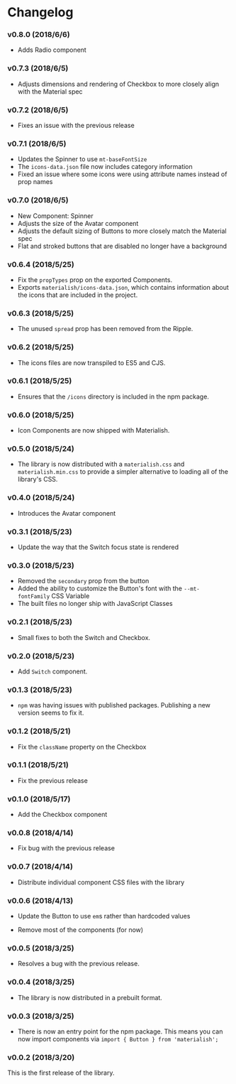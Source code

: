 # Changelog

### v0.8.0 (2018/6/6)

* Adds Radio component

### v0.7.3 (2018/6/5)

* Adjusts dimensions and rendering of Checkbox to more closely align with the Material spec

### v0.7.2 (2018/6/5)

* Fixes an issue with the previous release

### v0.7.1 (2018/6/5)

* Updates the Spinner to use `mt-baseFontSize`
* The `icons-data.json` file now includes category information
* Fixed an issue where some icons were using attribute names instead of prop names

### v0.7.0 (2018/6/5)

* New Component: Spinner
* Adjusts the size of the Avatar component
* Adjusts the default sizing of Buttons to more closely match the Material spec
* Flat and stroked buttons that are disabled no longer have a background

### v0.6.4 (2018/5/25)

* Fix the `propTypes` prop on the exported Components.
* Exports `materialish/icons-data.json`, which contains information about the icons that are included
  in the project.

### v0.6.3 (2018/5/25)

* The unused `spread` prop has been removed from the Ripple.

### v0.6.2 (2018/5/25)

* The icons files are now transpiled to ES5 and CJS.

### v0.6.1 (2018/5/25)

* Ensures that the `/icons` directory is included in the npm package.

### v0.6.0 (2018/5/25)

* Icon Components are now shipped with Materialish.

### v0.5.0 (2018/5/24)

* The library is now distributed with a `materialish.css` and `materialish.min.css` to provide a
  simpler alternative to loading all of the library's CSS.

### v0.4.0 (2018/5/24)

* Introduces the Avatar component

### v0.3.1 (2018/5/23)

* Update the way that the Switch focus state is rendered

### v0.3.0 (2018/5/23)

* Removed the `secondary` prop from the button
* Added the ability to customize the Button's font with the `--mt-fontFamily` CSS Variable
* The built files no longer ship with JavaScript Classes

### v0.2.1 (2018/5/23)

* Small fixes to both the Switch and Checkbox.

### v0.2.0 (2018/5/23)

* Add `Switch` component.

### v0.1.3 (2018/5/23)

* `npm` was having issues with published packages. Publishing a new version
  seems to fix it.

### v0.1.2 (2018/5/21)

* Fix the `className` property on the Checkbox

### v0.1.1 (2018/5/21)

* Fix the previous release

### v0.1.0 (2018/5/17)

* Add the Checkbox component

### v0.0.8 (2018/4/14)

* Fix bug with the previous release

### v0.0.7 (2018/4/14)

* Distribute individual component CSS files with the library

### v0.0.6 (2018/4/13)

* Update the Button to use `em`s rather than hardcoded values

* Remove most of the components (for now)

### v0.0.5 (2018/3/25)

* Resolves a bug with the previous release.

### v0.0.4 (2018/3/25)

* The library is now distributed in a prebuilt format.

### v0.0.3 (2018/3/25)

* There is now an entry point for the npm package. This means you can now
  import components via `import { Button } from 'materialish';`

### v0.0.2 (2018/3/20)

This is the first release of the library.
